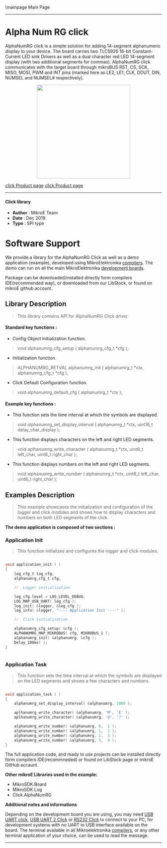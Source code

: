 \mainpage Main Page
 
---
# Alpha Num RG click

AlphaNumRG click is a simple solution for adding 14-segment alphanumeric display to your device. The board carries two TLC5926 16-bit Constant-Current LED sink Drivers as well as a dual character red LED 14-segment display (with two additional segments for commas). AlphaNumRG click communicates with the target board through mikroBUS RST, CS, SCK, MISO, MOSI, PWM and INT pins (marked here as LE2, LE1, CLK, DOUT, DIN, NUMSEL and NUMSEL# respectively).

<p align="center">
  <img src="https://download.mikroe.com/images/click_for_ide/grupe/alphanumrg-click-group.png" height=300px>
</p>

[click Product page](<https://www.mikroe.com/alphanum-r-click>)
[click Product page](<https://www.mikroe.com/alphanum-g-click>)

---

#### Click library 

- **Author**        : MikroE Team
- **Date**          : Dec 2019.
- **Type**          : SPI type

# Software Support

We provide a library for the AlphaNumRG Click 
as well as a demo application (example), developed using MikroElektronika 
[compilers](https://shop.mikroe.com/compilers). 
The demo can run on all the main MikroElektronika [development boards](https://shop.mikroe.com/development-boards).

Package can be downloaded/installed directly form compilers IDE(recommended way), or downloaded from our LibStock, or found on mikroE github account. 

## Library Description

> This library contains API for AlphaNumRG Click driver.

#### Standard key functions :

- Config Object Initialization function.
> void alphanumrg_cfg_setup ( alphanumrg_cfg_t *cfg ); 
 
- Initialization function.
> ALPHANUMRG_RETVAL alphanumrg_init ( alphanumrg_t *ctx, alphanumrg_cfg_t *cfg );

- Click Default Configuration function.
> void alphanumrg_default_cfg ( alphanumrg_t *ctx );

#### Example key functions :

- This function sets the time interval at which the symbols are displayed.
> void alphanumrg_set_display_interval ( alphanumrg_t *ctx, uint16_t delay_char_display );
 
- This function displays characters on the left and right LED segments.
> void aplhanumrg_write_character ( alphanumrg_t *ctx, uint8_t left_char, uint8_t right_char );

- This function displays numbers on the left and right LED segments.
> void alphanumrg_write_number ( alphanumrg_t *ctx, uint8_t left_char, uint8_t right_char );

## Examples Description

> This example showcases the initialization and configuration of the logger and click modules
  and shows how to display characters and numbers on both LED segments of the click. 

**The demo application is composed of two sections :**

### Application Init 

> This function initializes and configures the logger and click modules.

```c

void application_init ( )
{
    log_cfg_t log_cfg;
    alphanumrg_cfg_t cfg;

    //  Logger initialization.

    log_cfg.level = LOG_LEVEL_DEBUG;
    LOG_MAP_USB_UART( log_cfg );
    log_init( &logger, &log_cfg );
    log_info( &logger, "---- Application Init ----" );

    //  Click initialization.

    alphanumrg_cfg_setup( &cfg );
    ALPHANUMRG_MAP_MIKROBUS( cfg, MIKROBUS_1 );
    alphanumrg_init( &alphanumrg, &cfg );
    Delay_100ms( );
}
  
```

### Application Task

> This function sets the time interval at which the symbols are displayed on the LED 
  segments and shows a few characters and numbers.

```c

void application_task ( )
{
    alphanumrg_set_display_interval( &alphanumrg, 1000 );

    aplhanumrg_write_character( &alphanumrg, 'M', 'E' );
    aplhanumrg_write_character( &alphanumrg, '@', '?' );

    alphanumrg_write_number( &alphanumrg, 0,  1 );
    alphanumrg_write_number( &alphanumrg, 1,  2 );
    alphanumrg_write_number( &alphanumrg, 2,  3 );
    alphanumrg_write_number( &alphanumrg, 3,  4 );
}  

```

The full application code, and ready to use projects can be  installed directly form compilers IDE(recommneded) or found on LibStock page or mikroE GitHub accaunt.

**Other mikroE Libraries used in the example:** 

- MikroSDK.Board
- MikroSDK.Log
- Click.AlphaNumRG

**Additional notes and informations**

Depending on the development board you are using, you may need 
[USB UART click](https://shop.mikroe.com/usb-uart-click), 
[USB UART 2 Click](https://shop.mikroe.com/usb-uart-2-click) or 
[RS232 Click](https://shop.mikroe.com/rs232-click) to connect to your PC, for 
development systems with no UART to USB interface available on the board. The 
terminal available in all Mikroelektronika 
[compilers](https://shop.mikroe.com/compilers), or any other terminal application 
of your choice, can be used to read the message.

---
